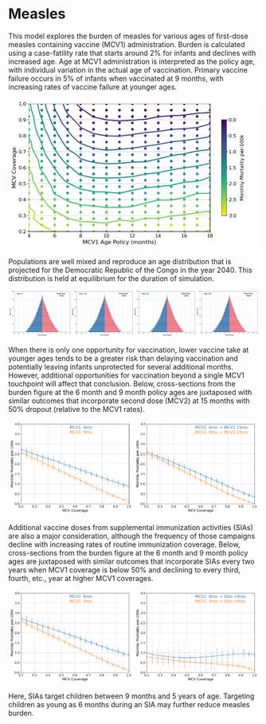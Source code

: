 # Measles

This model explores the burden of measles for various ages of first-dose measles containing vaccine (MCV1) administration. Burden is calculated using a case-fatility rate that starts around 2% for infants and declines with increased age. Age at MCV1 administration is interpreted as the policy age, with individual variation in the actual age of vaccination. Primary vaccine failure occurs in 5% of infants when vaccinated at 9 months, with increasing rates of vaccine failure at younger ages.

![Figure 1: Heat map](figures/ref_heatmap_measles01.png)

Populations are well mixed and reproduce an age distribution that is projected for the Democratic Republic of the Congo in the year 2040. This distribution is held at equilibrium for the duration of simulation.

![Figure 2: Population pyramids](figures/ref_pyr_measles01.png)

When there is only one opportunity for vaccination, lower vaccine take at younger ages tends to be a greater risk than delaying vaccination and potentially leaving infants unprotected for several additional months. However, additional opportunities for vaccination beyond a single MCV1 touchpoint will affect that conclusion. Below, cross-sections from the burden figure at the 6 month and 9 month policy ages are juxtaposed with similar outcomes that incorporate second dose (MCV2) at 15 months with 50% dropout (relative to the MCV1 rates).

![Figure 3: MCV2 cross-sections](figures/ref_trends_MCV2_measles01.png)

Additional vaccine doses from supplemental immunization activities (SIAs) are also a major consideration, although the frequency of those campaigns decline with increasing rates of routine immunization coverage. Below, cross-sections from the burden figure at the 6 month and 9 month policy ages are juxtaposed with similar outcomes that incorporate SIAs every two years when MCV1 coverage is below 50% and declining to every third, fourth, etc., year at higher MCV1 coverages. 

![Figure 4: SIA cross-sections](figures/ref_trends_SIAs_measles01.png)

Here, SIAs target children between 9 months and 5 years of age. Targeting children as young as 6 months during an SIA may further reduce measles burden.
